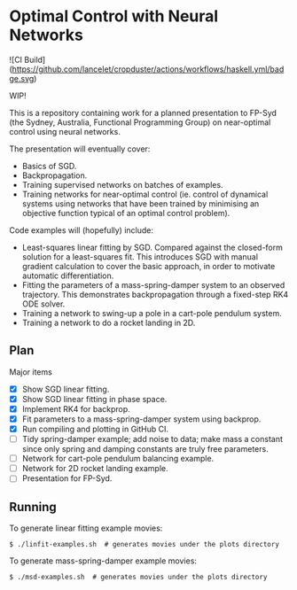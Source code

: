 # Optimal Control with Neural Networks

![CI Build]
(https://github.com/lancelet/cropduster/actions/workflows/haskell.yml/badge.svg)

WIP!

This is a repository containing work for a planned presentation to FP-Syd
(the Sydney, Australia, Functional Programming Group) on near-optimal control
using neural networks.

The presentation will eventually cover:
  - Basics of SGD.
  - Backpropagation.
  - Training supervised networks on batches of examples.
  - Training networks for near-optimal control (ie. control of dynamical systems
    using networks that have been trained by minimising an objective function
    typical of an optimal control problem).

Code examples will (hopefully) include:
  - Least-squares linear fitting by SGD. Compared against the closed-form
    solution for a least-squares fit. This introduces SGD with manual gradient
    calculation to cover the basic approach, in order to motivate automatic
    differentiation.
  - Fitting the parameters of a mass-spring-damper system to an observed
    trajectory. This demonstrates backpropagation through a fixed-step RK4
    ODE solver.
  - Training a network to swing-up a pole in a cart-pole pendulum system.
  - Training a network to do a rocket landing in 2D.

## Plan

Major items
- [x] Show SGD linear fitting.
- [x] Show SGD linear fitting in phase space.
- [x] Implement RK4 for backprop.
- [x] Fit parameters to a mass-spring-damper system using backprop.
- [x] Run compiling and plotting in GitHub CI.
- [ ] Tidy spring-damper example; add noise to data; make mass a
      constant since only spring and damping constants are truly free
      parameters.
- [ ] Network for cart-pole pendulum balancing example.
- [ ] Network for 2D rocket landing example.
- [ ] Presentation for FP-Syd.

## Running

To generate linear fitting example movies:

```
$ ./linfit-examples.sh  # generates movies under the plots directory
```

To generate mass-spring-damper example movies:

```
$ ./msd-examples.sh  # generates movies under the plots directory
```